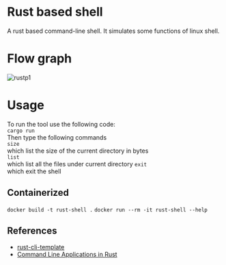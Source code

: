 # Rust based shell
A rust based command-line shell. It simulates some functions of linux shell. 

# Flow graph
![rustp1](https://user-images.githubusercontent.com/70916756/217599823-4749008f-c46b-4271-a36c-8df21709a65c.png)

# Usage
To run the tool use the following code: \
``` cargo run ``` \
Then type the following commands \
``` size ``` \
which list the size of the current directory in bytes \
``` list ``` \
which list all the files under current directory
``` exit ``` \
which exit the shell

## Containerized
``` docker build -t rust-shell . ```
``` docker run --rm -it rust-shell --help ```


## References

* [rust-cli-template](https://github.com/kbknapp/rust-cli-template)
* [Command Line Applications in Rust](https://rust-cli.github.io/book/index.html)
